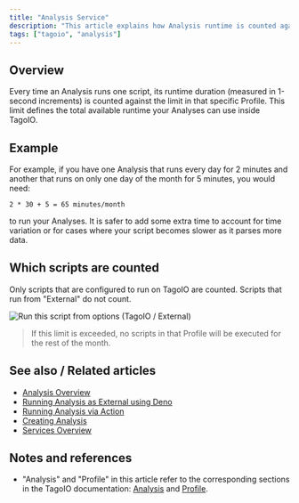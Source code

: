 ```yaml
---
title: "Analysis Service"
description: "This article explains how Analysis runtime is counted against a Profile limit in TagoIO, how to estimate monthly runtime, and which scripts are included in the accounting."
tags: ["tagoio", "analysis"]
---
```

## Overview

Every time an Analysis runs one script, its runtime duration (measured in 1-second increments) is counted against the limit in that specific Profile. This limit defines the total available runtime your Analyses can use inside TagoIO.

## Example

For example, if you have one Analysis that runs every day for 2 minutes and another that runs on only one day of the month for 5 minutes, you would need:

```
2 * 30 + 5 = 65 minutes/month
```

to run your Analyses. It is safer to add some extra time to account for time variation or for cases where your script becomes slower as it parses more data.

## Which scripts are counted

Only scripts that are configured to run on TagoIO are counted. Scripts that run from "External" do not count.

![Run this script from options (TagoIO / External)](/docs_imagem/tagoio/analysis-service-2.png)

> If this limit is exceeded, no scripts in that Profile will be executed for the rest of the month.

## See also / Related articles

- [Analysis Overview](../analysis/index)
- [Running Analysis as External using Deno](../analysis/running-analysis-as-external-using-deno)
- [Running Analysis via Action](../actions/actions)
- [Creating Analysis](../analysis/creating-analysis)
- [Services Overview](../services/services-overview)

## Notes and references

- "Analysis" and "Profile" in this article refer to the corresponding sections in the TagoIO documentation: [Analysis](../analysis/index) and [Profile](../account/profiles).